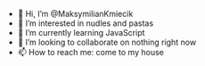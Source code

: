 - 👋 Hi, I’m @MaksymilianKmiecik
- 👀 I’m interested in nudles and pastas
- 🌱 I’m currently learning JavaScript
- 💞️ I’m looking to collaborate on nothing right now
- 📫 How to reach me: come to my house

<!---
MaksymilianKmiecik/MaksymilianKmiecik is a ✨ special ✨ repository because its `README.md` (this file) appears on your GitHub profile.
You can click the Preview link to take a look at your changes.
--->
